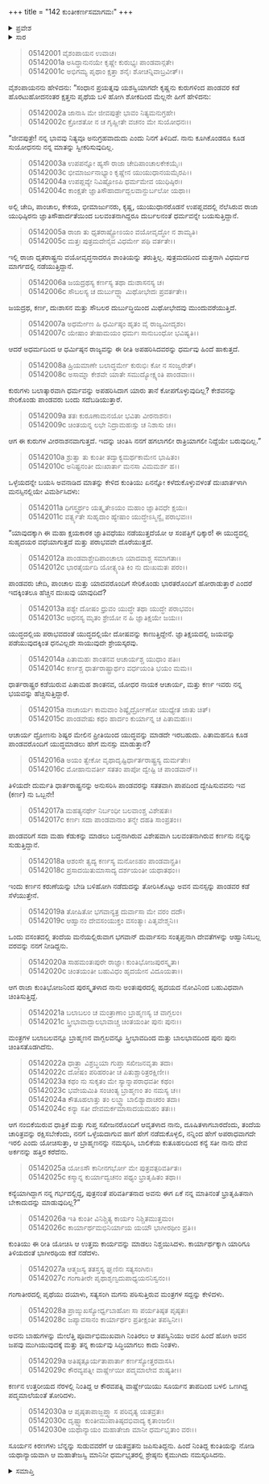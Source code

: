 +++
title = "142 ಕುಂತೀಕರ್ಣಸಮಾಗಮಃ"
+++

<details><summary>ಪ್ರವೇಶ</summary>


।।   ಓಂ ಓಂ ನಮೋ ನಾರಾಯಣಾಯ।।   ಶ್ರೀ ವೇದವ್ಯಾಸಾಯ ನಮಃ ।।

ಶ್ರೀ ಕೃಷ್ಣದ್ವೈಪಾಯನ ವೇದವ್ಯಾಸ ವಿರಚಿತ  

**ಶ್ರೀ ಮಹಾಭಾರತ**

**ಉದ್ಯೋಗ ಪರ್ವ**

**ಕರ್ಣ‌ವಿವಾದ ಪರ್ವ**

**ಅಧ್ಯಾಯ 142**

</details>


<details><summary>ಸಾರ</summary>

ಕುರುಗಳ ವೀರನಾಶದ ಕುರಿತು ತನಗಿರುವ ಚಿಂತೆಯನ್ನು ವಿದುರನು ಕುಂತಿಯಲ್ಲಿ ಹೇಳಿಕೊಂಡಿದುದು (1-9). ಅವನ ಮಾತುಗಳನ್ನು ಕೇಳಿ ಚಿಂತಿತಳಾದ ಕುಂತಿಯು ತನ್ನ ಮಗ ಕರ್ಣನನ್ನು ನೆನಪಿಸಿಕೊಂಡು, ಅವನನ್ನು ಭೇಟಿಯಾಗಲು ಯೋಚಿಸಿದುದು (10-25). ಕುಂತಿಯು ಕರ್ಣನನ್ನು ಭೇಟಿಯಾದುದು (26-30).


</details>


> 05142001 ವೈಶಂಪಾಯನ ಉವಾಚ।  
05142001a ಅಸಿದ್ಧಾನುನಯೇ ಕೃಷ್ಣೇ ಕುರುಭ್ಯಃ ಪಾಂಡವಾನ್ಗತೇ।  
05142001c ಅಭಿಗಮ್ಯ ಪೃಥಾಂ ಕ್ಷತ್ತಾ ಶನೈಃ ಶೋಚನ್ನಿವಾಬ್ರವೀತ್।।

ವೈಶಂಪಾಯನನು ಹೇಳಿದನು: “ಸಂಧಾನ ಪ್ರಯತ್ನವು ಯಶಸ್ವಿಯಾಗದೇ ಕೃಷ್ಣನು ಕುರುಗಳಿಂದ ಪಾಂಡವರ ಕಡೆ ಹೊರಟುಹೋದನಂತರ ಕ್ಷತ್ತನು ಪೃಥೆಯ ಬಳಿ ಹೋಗಿ ಶೋಕದಿಂದ ಮೆಲ್ಲನೇ ಹೀಗೆ ಹೇಳಿದನು:

> 05142002a ಜಾನಾಸಿ ಮೇ ಜೀವಪುತ್ರೇ ಭಾವಂ ನಿತ್ಯಮನುಗ್ರಹೇ।   
05142002c ಕ್ರೋಶತೋ ನ ಚ ಗೃಹ್ಣೀತೇ ವಚನಂ ಮೇ ಸುಯೋಧನಃ।।

“ಜೀವಪುತ್ರೇ! ನನ್ನ ಭಾವವು ನಿತ್ಯವೂ ಅನುಗ್ರಹವಾದುದು ಎಂದು ನಿನಗೆ ತಿಳಿದಿದೆ. ನಾನು ಕೂಗಿಕೊಂಡರೂ ಕೂಡ ಸುಯೋಧನನು ನನ್ನ ಮಾತನ್ನು ಸ್ವೀಕರಿಸುವುದಿಲ್ಲ.

> 05142003a ಉಪಪನ್ನೋ ಹ್ಯಸೌ ರಾಜಾ ಚೇದಿಪಾಂಚಾಲಕೇಕಯೈಃ।  
05142003c ಭೀಮಾರ್ಜುನಾಭ್ಯಾಂ ಕೃಷ್ಣೇನ ಯುಯುಧಾನಯಮೈರಪಿ।।   
05142004a ಉಪಪ್ಲವ್ಯೇ ನಿವಿಷ್ಟೋಽಪಿ ಧರ್ಮಮೇವ ಯುಧಿಷ್ಠಿರಃ।  
05142004c ಕಾಂಕ್ಷತೇ ಜ್ಞಾತಿಸೌಹಾರ್ದಾದ್ಬಲವಾನ್ದುರ್ಬಲೋ ಯಥಾ।।

ಅಲ್ಲಿ ಚೇದಿ, ಪಾಂಚಾಲ, ಕೇಕಯ, ಭೀಮಾರ್ಜುನರು, ಕೃಷ್ಣ, ಯುಯುಧಾನರೊಡನೆ ಉಪಪ್ಲವದಲ್ಲಿ ನೆಲೆಸಿರುವ ರಾಜಾ ಯುಧಿಷ್ಠಿರನು ಜ್ಞಾತಿಸೌಹಾರ್ದತೆಯಿಂದ ಬಲವಂತನಾಗಿದ್ದರೂ ದುರ್ಬಲನಂತೆ ಧರ್ಮವನ್ನೇ ಬಯಸುತ್ತಿದ್ದಾನೆ.

> 05142005a ರಾಜಾ ತು ಧೃತರಾಷ್ಟ್ರೋಽಯಂ ವಯೋವೃದ್ಧೋ ನ ಶಾಮ್ಯತಿ।   
05142005c ಮತ್ತಃ ಪುತ್ರಮದೇನೈವ ವಿಧರ್ಮೇ ಪಥಿ ವರ್ತತೇ।।

ಇಲ್ಲಿ ರಾಜಾ ಧೃತರಾಷ್ಟ್ರನು ವಯೋವೃದ್ಧನಾದರೂ ಶಾಂತಿಯನ್ನು ತರುತ್ತಿಲ್ಲ. ಪುತ್ರಮದದಿಂದ ಮತ್ತನಾಗಿ ವಿಧರ್ಮದ ಮಾರ್ಗದಲ್ಲಿ ನಡೆಯುತ್ತಿದ್ದಾನೆ.

> 05142006a ಜಯದ್ರಥಸ್ಯ ಕರ್ಣಸ್ಯ ತಥಾ ದುಃಶಾಸನಸ್ಯ ಚ।  
05142006c ಸೌಬಲಸ್ಯ ಚ ದುರ್ಬುದ್ಧ್ಯಾ ಮಿಥೋಭೇದಃ ಪ್ರವರ್ತತೇ।।

ಜಯದ್ರಥ, ಕರ್ಣ, ದುಃಶಾಸನ ಮತ್ತು ಸೌಬಲರ ದುರ್ಬುದ್ಧಿಯಿಂದ ಮಿಥೋಭೇದವು ಮುಂದುವರೆಯುತ್ತಿದೆ.

> 05142007a ಅಧರ್ಮೇಣ ಹಿ ಧರ್ಮಿಷ್ಠಂ ಹೃತಂ ವೈ ರಾಜ್ಯಮೀದೃಶಂ।  
05142007c ಯೇಷಾಂ ತೇಷಾಮಯಂ ಧರ್ಮಃ ಸಾನುಬಂಧೋ ಭವಿಷ್ಯತಿ।।

ಆದರೆ ಅಧರ್ಮದಿಂದ ಆ ಧರ್ಮಿಷ್ಠನ ರಾಜ್ಯವನ್ನು ಈ ರೀತಿ ಅಪಹರಿಸಿದವರನ್ನು ಧರ್ಮವು ಹಿಂದೆ ಹಾಕುತ್ತದೆ.

> 05142008a ಹ್ರಿಯಮಾಣೇ ಬಲಾದ್ಧರ್ಮೇ ಕುರುಭಿಃ ಕೋ ನ ಸಂಜ್ವರೇತ್।  
05142008c ಅಸಾಮ್ನಾ ಕೇಶವೇ ಯಾತೇ ಸಮುದ್ಯೋಕ್ಷ್ಯಂತಿ ಪಾಂಡವಾಃ।।

ಕುರುಗಳು ಬಲಾತ್ಕಾರವಾಗಿ ಧರ್ಮವನ್ನು ಅಪಹರಿಸಿದಾಗ ಯಾರು ತಾನೆ ಕೋಪಗೊಳ್ಳುವುದಿಲ್ಲ? ಕೇಶವನನ್ನು ಸೇರಿಕೊಂಡು ಪಾಂಡವರು ಬಂದು ಸದೆಬಡಿಯುತ್ತಾರೆ.

> 05142009a ತತಃ ಕುರೂಣಾಮನಯೋ ಭವಿತಾ ವೀರನಾಶನಃ।  
05142009c ಚಿಂತಯನ್ನ ಲಭೇ ನಿದ್ರಾಮಹಃಸ್ಸು ಚ ನಿಶಾಸು ಚ।।

ಆಗ ಈ ಕುರುಗಳ ವೀರನಾಶನವಾಗುತ್ತದೆ. ಇದನ್ನು ಚಿಂತಿಸಿ ನನಗೆ ಹಗಲಾಗಲೀ ರಾತ್ರಿಯಾಗಲೀ ನಿದ್ದೆಯೇ ಬರುವುದಿಲ್ಲ.”

> 05142010a ಶ್ರುತ್ವಾ ತು ಕುಂತೀ ತದ್ವಾಕ್ಯಮರ್ಥಕಾಮೇನ ಭಾಷಿತಂ।  
05142010c ಅನಿಷ್ಟನಂತೀ ದುಃಖಾರ್ತಾ ಮನಸಾ ವಿಮಮರ್ಶ ಹ।।

ಒಳ್ಳೆಯದನ್ನೇ ಬಯಸಿ ಅವನಾಡಿದ ಮಾತನ್ನು ಕೇಳಿದ ಕುಂತಿಯು ಏನನ್ನೋ ಕಳೆದುಕೊಳ್ಳುವಳಂತೆ ದುಃಖಾರ್ತಳಾಗಿ ಮನಸ್ಸಿನಲ್ಲಿಯೇ ವಿಮರ್ಶಿಸಿದಳು:

> 05142011a ಧಿಗಸ್ತ್ವರ್ಥಂ ಯತ್ಕೃತೇಽಯಂ ಮಹಾಂ ಜ್ಞಾತಿವಧೇ ಕ್ಷಯಃ।  
05142011c ವರ್ತ್ಸ್ಯತೇ ಸುಹೃದಾಂ ಹ್ಯೇಷಾಂ ಯುದ್ಧೇಽಸ್ಮಿನ್ವೈ ಪರಾಭವಃ।।

“ಯಾವುದಕ್ಕಾಗಿ ಈ ಮಹಾ ಕ್ಷಯಕಾರಕ ಜ್ಞಾತಿವಧೆಯು ನಡೆಯುತ್ತದೆಯೋ ಆ ಸಂಪತ್ತಿಗೆ ಧಿಕ್ಕಾರ! ಈ ಯುದ್ಧದಲ್ಲಿ ಸುಹೃದಯರ ವಧೆಯಾಗುತ್ತದೆ ಮತ್ತು ಪರಾಭವವೇ ದೊರೆಯುತ್ತದೆ.

> 05142012a ಪಾಂಡವಾಶ್ಚೇದಿಪಾಂಚಾಲಾ ಯಾದವಾಶ್ಚ ಸಮಾಗತಾಃ।  
05142012c ಭಾರತೈರ್ಯದಿ ಯೋತ್ಸ್ಯಂತಿ ಕಿಂ ನು ದುಃಖಮತಃ ಪರಂ।।

ಪಾಂಡವರು ಚೇದಿ, ಪಾಂಚಾಲ ಮತ್ತು ಯಾದವರೊಂದಿಗೆ ಸೇರಿಕೊಂಡು ಭಾರತರೊಂದಿಗೆ ಹೋರಾಡುತ್ತಾರೆ ಎಂದರೆ ಇದಕ್ಕಿಂತಲೂ ಹೆಚ್ಚಿನ ದುಃಖವು ಯಾವುದಿದೆ?

> 05142013a ಪಶ್ಯೇ ದೋಷಂ ಧ್ರುವಂ ಯುದ್ಧೇ ತಥಾ ಯುದ್ಧೇ ಪರಾಭವಂ।  
05142013c ಅಧನಸ್ಯ ಮೃತಂ ಶ್ರೇಯೋ ನ ಹಿ ಜ್ಞಾತಿಕ್ಷಯೇ ಜಯಃ।।

ಯುದ್ಧದಲ್ಲಿಯ ಪರಾಭವದಂತೆ ಯುದ್ಧದಲ್ಲಿಯೇ ದೋಷವನ್ನು ಕಾಣುತ್ತಿದ್ದೇನೆ. ಜ್ಞಾತಿಕ್ಷಯದಲ್ಲಿ ಜಯವನ್ನು ಪಡೆಯುವುದಕ್ಕಿಂತ ಧನವಿಲ್ಲದೇ ಸಾಯುವುದೇ ಶ್ರೇಯಸ್ಕರವು.

> 05142014a ಪಿತಾಮಹಃ ಶಾಂತನವ ಆಚಾರ್ಯಶ್ಚ ಯುಧಾಂ ಪತಿಃ।  
05142014c ಕರ್ಣಶ್ಚ ಧಾರ್ತರಾಷ್ಟ್ರಾರ್ಥಂ ವರ್ಧಯಂತಿ ಭಯಂ ಮಮ।।

ಧಾರ್ತರಾಷ್ಟ್ರರ ಕಡೆಯಿರುವ ಪಿತಾಮಹ ಶಾಂತನವ, ಯೋಧರ ನಾಯಕ ಆಚಾರ್ಯ, ಮತ್ತು ಕರ್ಣ ಇವರು ನನ್ನ ಭಯವನ್ನು ಹೆಚ್ಚಿಸುತ್ತಿದ್ದಾರೆ.

> 05142015a ನಾಚಾರ್ಯಃ ಕಾಮವಾಂ ಶಿಷ್ಯೈರ್ದ್ರೋಣೋ ಯುಧ್ಯೇತ ಜಾತು ಚಿತ್।   
05142015c ಪಾಂಡವೇಷು ಕಥಂ ಹಾರ್ದಂ ಕುರ್ಯಾನ್ನ ಚ ಪಿತಾಮಹಃ।।

ಆಚಾರ್ಯ ದ್ರೋಣನು ಶಿಷ್ಯರ ಮೇಲಿನ ಪ್ರೀತಿಯಿಂದ ಯುದ್ಧವನ್ನು ಮಾಡದೇ ಇರಬಹುದು. ಪಿತಾಮಹನೂ ಕೂಡ ಪಾಂಡವರೊಂದಿಗೆ ಯುದ್ಧಮಾಡಲು ಹೇಗೆ ಮನಸ್ಸು ಮಾಡುತ್ತಾನೆ?

> 05142016a ಅಯಂ ತ್ವೇಕೋ ವೃಥಾದೃಷ್ಟಿರ್ಧಾರ್ತರಾಷ್ಟ್ರಸ್ಯ ದುರ್ಮತೇಃ।  
05142016c ಮೋಹಾನುವರ್ತೀ ಸತತಂ ಪಾಪೋ ದ್ವೇಷ್ಟಿ ಚ ಪಾಂಡವಾನ್।।

ತಿಳಿಯದೇ ದುರ್ಮತಿ ಧಾರ್ತರಾಷ್ಟ್ರನನ್ನು ಅನುಸರಿಸಿ ಪಾಂಡವರನ್ನು ಸತತವಾಗಿ ಪಾಪದಿಂದ ದ್ವೇಷಿಸುವವನು ಇವ (ಕರ್ಣ) ನು ಒಬ್ಬನೇ!

> 05142017a ಮಹತ್ಯನರ್ಥೇ ನಿರ್ಬಂಧೀ ಬಲವಾಂಶ್ಚ ವಿಶೇಷತಃ।  
05142017c ಕರ್ಣಃ ಸದಾ ಪಾಂಡವಾನಾಂ ತನ್ಮೇ ದಹತಿ ಸಾಂಪ್ರತಂ।।

ಪಾಂಡವರಿಗೆ ಸದಾ ಮಹಾ ಕೆಡುಕನ್ನು ಮಾಡಲು ಬದ್ಧನಾಗಿರುವ ವಿಶೇಷವಾಗಿ ಬಲವಂತನಾಗಿರುವ ಕರ್ಣನು ನನ್ನನ್ನು ಸುಡುತ್ತಿದ್ದಾನೆ.

> 05142018a ಆಶಂಸೇ ತ್ವದ್ಯ ಕರ್ಣಸ್ಯ ಮನೋಽಹಂ ಪಾಂಡವಾನ್ಪ್ರತಿ।  
05142018c ಪ್ರಸಾದಯಿತುಮಾಸಾದ್ಯ ದರ್ಶಯಂತೀ ಯಥಾತಥಂ।।

ಇಂದು ಕರ್ಣನ ಕರುಣೆಯನ್ನು ಬೇಡಿ ಬಳಿಹೋಗಿ ನಡೆದುದನ್ನು ತೋರಿಸಿಕೊಟ್ಟು ಅವನ ಮನಸ್ಸನ್ನು ಪಾಂಡವರ ಕಡೆ ಸೆಳೆಯುತ್ತೇನೆ.

> 05142019a ತೋಷಿತೋ ಭಗವಾನ್ಯತ್ರ ದುರ್ವಾಸಾ ಮೇ ವರಂ ದದೌ।  
05142019c ಆಹ್ವಾನಂ ದೇವಸಂಯುಕ್ತಂ ವಸಂತ್ಯಾಃ ಪಿತೃವೇಶ್ಮನಿ।।

ಒಂದು ವಸಂತದಲ್ಲಿ ತಂದೆಯ ಮನೆಯಲ್ಲಿರುವಾಗ ಭಗವಾನ್ ದುರ್ವಾಸನು ಸಂತೃಪ್ತನಾಗಿ ದೇವತೆಗಳನ್ನು ಆಹ್ವಾನಿಸಬಲ್ಲ ವರವನ್ನು ನನಗೆ ನೀಡಿದ್ದನು.

> 05142020a ಸಾಹಮಂತಃಪುರೇ ರಾಜ್ಞಾಃ ಕುಂತಿಭೋಜಪುರಸ್ಕೃತಾ।   
05142020c ಚಿಂತಯಂತೀ ಬಹುವಿಧಂ ಹೃದಯೇನ ವಿದೂಯತಾ।।

ಆಗ ರಾಜಾ ಕುಂತಿಭೋಜನಿಂದ ಪುರಸ್ಕೃತಳಾದ ನಾನು ಅಂತಃಪುರದಲ್ಲಿ ಹೃದಯದ ನೋವಿನಿಂದ ಬಹುವಿಧವಾಗಿ ಚಿಂತಿಸುತ್ತಿದ್ದೆ.

> 05142021a ಬಲಾಬಲಂ ಚ ಮಂತ್ರಾಣಾಂ ಬ್ರಾಹ್ಮಣಸ್ಯ ಚ ವಾಗ್ಬಲಂ।  
05142021c ಸ್ತ್ರೀಭಾವಾದ್ಬಾಲಭಾವಾಚ್ಚ ಚಿಂತಯಂತೀ ಪುನಃ ಪುನಃ।।

ಮಂತ್ರಗಳ ಬಲಾಬಲವನ್ನೂ ಬ್ರಾಹ್ಮಣನ ವಾಗ್ಬಲವನ್ನೂ ಸ್ತ್ರೀಭಾವದಿಂದ ಮತ್ತು ಬಾಲಭಾವದಿಂದ ಪುನಃ ಪುನಃ ಚಿಂತಿಸತೊಡಗಿದೆನು.

> 05142022a ಧಾತ್ರ್ಯಾ ವಿಶ್ರಬ್ಧಯಾ ಗುಪ್ತಾ ಸಖೀಜನವೃತಾ ತದಾ।  
05142022c ದೋಷಂ ಪರಿಹರಂತೀ ಚ ಪಿತುಶ್ಚಾರಿತ್ರರಕ್ಷಿಣೀ।।  
05142023a ಕಥಂ ನು ಸುಕೃತಂ ಮೇ ಸ್ಯಾನ್ನಾಪರಾಧವತೀ ಕಥಂ।  
05142023c ಭವೇಯಮಿತಿ ಸಂಚಿಂತ್ಯ ಬ್ರಾಹ್ಮಣಂ ತಂ ನಮಸ್ಯ ಚ।।  
05142024a ಕೌತೂಹಲಾತ್ತು ತಂ ಲಬ್ಧ್ವಾ ಬಾಲಿಶ್ಯಾದಾಚರಂ ತದಾ।  
05142024c ಕನ್ಯಾ ಸತೀ ದೇವಮರ್ಕಮಾಸಾದಯಮಹಂ ತತಃ।।

ಆಗ ನಂಬಿಕೆಯಿರುವ ಧಾತ್ರಿಕೆ ಮತ್ತು ಗುಪ್ತ ಸಖೀಜನರೊಂದಿಗೆ ಆವೃತಳಾದ ನಾನು, ದೂಷಿತಳಾಗಬಾರದೆಂದು, ತಂದೆಯ ಚಾರಿತ್ರವನ್ನು ರಕ್ಷಿಸಬೇಕೆಂದು, ನನಗೆ ಒಳ್ಳೆಯದಾಗುವ ಹಾಗೆ ಹೇಗೆ ನಡೆದುಕೊಳ್ಳಲಿ, ನನ್ನಿಂದ ಹೇಗೆ ಅಪರಾಧವಾಗದೇ ಇರಲಿ ಎಂದು ಯೋಚಿಸುತ್ತಾ, ಆ ಬ್ರಾಹ್ಮಣನನ್ನು ನಮಸ್ಕರಿಸಿ, ಬಾಲಿಕೆಯ ಕುತೂಹಲದಿಂದ ಕನ್ಯೆ ಸತೀ ನಾನು ದೇವ ಅರ್ಕನನ್ನು ಹತ್ತಿರ ಕರೆದೆನು.

> 05142025a ಯೋಽಸೌ ಕಾನೀನಗರ್ಭೋ ಮೇ ಪುತ್ರವತ್ಪರಿವರ್ತಿತಃ।  
05142025c ಕಸ್ಮಾನ್ನ ಕುರ್ಯಾದ್ವಚನಂ ಪಥ್ಯಂ ಭ್ರಾತೃಹಿತಂ ತಥಾ।।

ಕನ್ಯೆಯಾಗಿದ್ದಾಗ ನನ್ನ ಗರ್ಭದಲ್ಲಿದ್ದ, ಪುತ್ರನಂತೆ ಪರಿವರ್ತಿತನಾದ ಅವನು ಈಗ ಏಕೆ ನನ್ನ ಮಾತಿನಂತೆ ಭ್ರಾತೃಹಿತನಾಗಿ ಬೇಕಾದುದನ್ನು ಮಾಡುವುದಿಲ್ಲ?”

> 05142026a ಇತಿ ಕುಂತೀ ವಿನಿಶ್ಚಿತ್ಯ ಕಾರ್ಯಂ ನಿಶ್ಚಿತಮುತ್ತಮಂ।  
05142026c ಕಾರ್ಯಾರ್ಥಮಭಿನಿರ್ಯಾಯ ಯಯೌ ಭಾಗೀರಥೀಂ ಪ್ರತಿ।।

ಕುಂತಿಯು ಈ ರೀತಿ ಯೋಚಿಸಿ ಆ ಉತ್ತಮ ಕಾರ್ಯವನ್ನು ಮಾಡಲು ನಿಶ್ಚಯಿಸಿದಳು. ಕಾರ್ಯಾರ್ಥಕ್ಕಾಗಿ ಯಾರಿಗೂ ತಿಳಿಯದಂತೆ ಭಾಗೀರಥಿಯ ಕಡೆ ನಡೆದಳು.

> 05142027a ಆತ್ಮಜಸ್ಯ ತತಸ್ತಸ್ಯ ಘೃಣಿನಃ ಸತ್ಯಸಂಗಿನಃ।  
05142027c ಗಂಗಾತೀರೇ ಪೃಥಾಶೃಣ್ವದುಪಾಧ್ಯಯನನಿಸ್ವನಂ।।

ಗಂಗಾತೀರದಲ್ಲಿ ಪೃಥೆಯು ದಯಾಳು, ಸತ್ಯಸಂಗಿ ಮಗನು ಪಠಿಸುತ್ತಿರುವ ಮಂತ್ರಗಳ ಸದ್ದನ್ನು ಕೇಳಿದಳು.

> 05142028a ಪ್ರಾಙ್ಮುಖಸ್ಯೋರ್ಧ್ವಬಾಹೋಃ ಸಾ ಪರ್ಯತಿಷ್ಠತ ಪೃಷ್ಠತಃ।  
05142028c ಜಪ್ಯಾವಸಾನಂ ಕಾರ್ಯಾರ್ಥಂ ಪ್ರತೀಕ್ಷಂತೀ ತಪಸ್ವಿನೀ।।

ಅವನು ಬಾಹುಗಳನ್ನು ಮೇಲೆತ್ತಿ ಪೂರ್ವಾಭಿಮುಖವಾಗಿ ನಿಂತಿರಲು ಆ ತಪಸ್ವಿನಿಯು ಅವನ ಹಿಂದೆ ಹೋಗಿ ಅವನ ಜಪವು ಮುಗಿಯುವುದಕ್ಕೆ ಮತ್ತು ತನ್ನ ಕಾರ್ಯವು ಸಿದ್ಧಿಯಾಗಲು ಕಾದು ನಿಂತಳು.

> 05142029a ಅತಿಷ್ಠತ್ಸೂರ್ಯತಾಪಾರ್ತಾ ಕರ್ಣಸ್ಯೋತ್ತರವಾಸಸಿ।  
05142029c ಕೌರವ್ಯಪತ್ನೀ ವಾರ್ಷ್ಣೇಯೀ ಪದ್ಮಮಾಲೇವ ಶುಷ್ಯತೀ।।

ಕರ್ಣನ ಉತ್ತರೀಯದ ನೆರಳಲ್ಲಿ ನಿಂತಿದ್ದ ಆ ಕೌರವಪತ್ನಿ ವಾರ್ಷ್ಣೇಯಿಯು ಸೂರ್ಯನ ತಾಪದಿಂದ ಬಳಲಿ ಒಣಗಿದ್ದ ಪದ್ಮಮಾಲೆಯಂತೆ ತೋರಿದಳು.

> 05142030a ಆ ಪೃಷ್ಠತಾಪಾಜ್ಜಪ್ತ್ವಾ ಸ ಪರಿವೃತ್ಯ ಯತವ್ರತಃ।  
05142030c ದೃಷ್ಟ್ವಾ ಕುಂತೀಮುಪಾತಿಷ್ಠದಭಿವಾದ್ಯ ಕೃತಾಂಜಲಿಃ।  
05142030e ಯಥಾನ್ಯಾಯಂ ಮಹಾತೇಜಾ ಮಾನೀ ಧರ್ಮಭೃತಾಂ ವರಃ।।

ಸೂರ್ಯನ ಕಿರಣಗಳು ಬೆನ್ನನ್ನು ಸುಡುವವರೆಗೆ ಆ ಯತವ್ರತನು ಜಪಿಸುತಿದ್ದನು. ಹಿಂದೆ ನಿಂತಿದ್ದ ಕುಂತಿಯನ್ನು ನೋಡಿ ಯಥಾನ್ಯಾಯವಾಗಿ ಆ ಮಹಾತೇಜಸ್ವಿ ಮಾನಿನೀ ಧರ್ಮಭೃತರಲ್ಲಿ ಶ್ರೇಷ್ಠನು ಕೈಮುಗಿದು ನಮಸ್ಕರಿಸಿದನು.


<details><summary>ಸಮಾಪ್ತಿ</summary>

ಇತಿ ಶ್ರೀ ಮಹಾಭಾರತೇ ಉದ್ಯೋಗ ಪರ್ವಣಿ ಕರ್ಣ‌ವಿವಾದ ಪರ್ವಣಿ ಕುಂತೀಕರ್ಣಸಮಾಗಮೇ ದ್ವಿಚತ್ವಾರಿಂಶದಧಿಕಶತತಮೋಽಧ್ಯಾಯಃ।  
ಇದು ಶ್ರೀ ಮಹಾಭಾರತದಲ್ಲಿ ಉದ್ಯೋಗ ಪರ್ವದಲ್ಲಿ ಕರ್ಣ‌ವಿವಾದ ಪರ್ವದಲ್ಲಿ ಕುಂತೀಕರ್ಣಸಮಾಗಮದಲ್ಲಿ ನೂರಾನಲ್ವತ್ತೆರಡನೆಯ ಅಧ್ಯಾಯವು.


</details>
